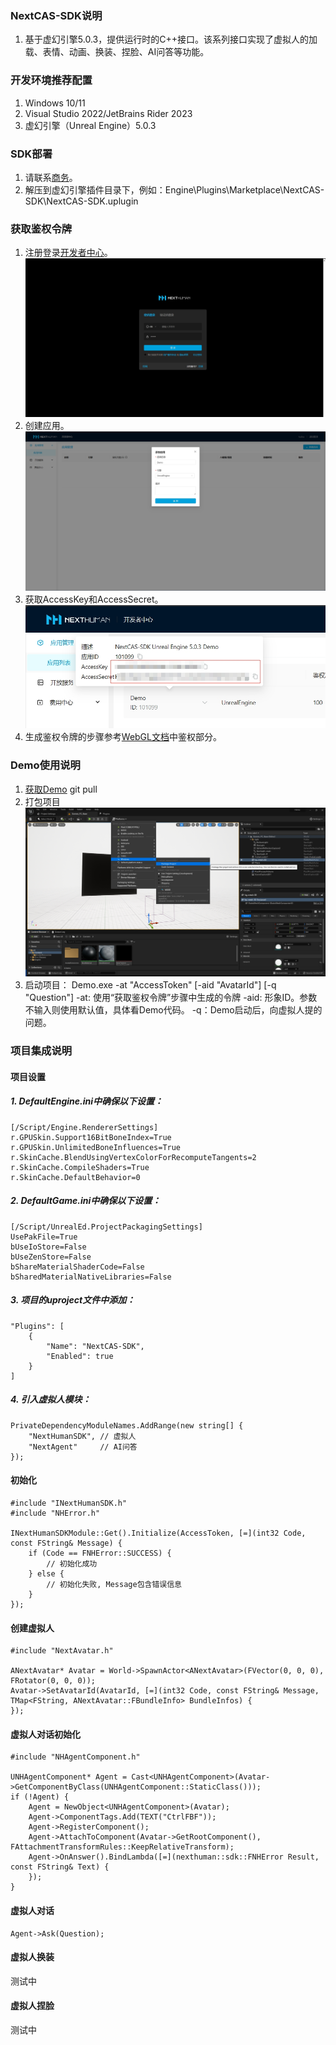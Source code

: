 ### NextCAS-SDK说明
1. 基于虚幻引擎5.0.3，提供运行时的C++接口。该系列接口实现了虚拟人的加载、表情、动画、换装、捏脸、AI问答等功能。

### 开发环境推荐配置
1. Windows 10/11
2. Visual Studio 2022/JetBrains Rider 2023
3. 虚幻引擎（Unreal Engine）5.0.3

### SDK部署
1. 请联系[商务](https://nexthuman.cn/wiki/home)。
2. 解压到虚幻引擎插件目录下，例如：Engine\Plugins\Marketplace\NextCAS-SDK\NextCAS-SDK.uplugin

### 获取鉴权令牌
1. 注册登录[开发者中心](https://nexthuman.cn/developer/#/login)。![](Assets/Login.png)
2. 创建应用。![](Assets/Create_App.png)
3. 获取AccessKey和AccessSecret。![](Assets/GetAppKey.png)
4. 生成鉴权令牌的步骤参考[WebGL文档](https://nexthuman.cn/developer/#/open/docs/js)中鉴权部分。

### Demo使用说明
 1. [获取Demo](https://github.com/WeHome007/NextCAS)
    git pull 
 2. 打包项目![](Assets/Package_Windows.png)
 3. 启动项目：
    Demo.exe -at "AccessToken" [-aid "AvatarId"] [-q "Question"]
    -at: 使用“获取鉴权令牌”步骤中生成的令牌
    -aid: 形象ID。参数不输入则使用默认值，具体看Demo代码。
    -q：Demo启动后，向虚拟人提的问题。

### 项目集成说明
#### 项目设置
##### 1. DefaultEngine.ini中确保以下设置：
    [/Script/Engine.RendererSettings]
    r.GPUSkin.Support16BitBoneIndex=True
    r.GPUSkin.UnlimitedBoneInfluences=True
    r.SkinCache.BlendUsingVertexColorForRecomputeTangents=2
    r.SkinCache.CompileShaders=True
    r.SkinCache.DefaultBehavior=0

##### 2. DefaultGame.ini中确保以下设置：
    [/Script/UnrealEd.ProjectPackagingSettings]
    UsePakFile=True
    bUseIoStore=False
    bUseZenStore=False
    bShareMaterialShaderCode=False
    bSharedMaterialNativeLibraries=False

##### 3. 项目的uproject文件中添加：
	"Plugins": [
		{
			"Name": "NextCAS-SDK",
			"Enabled": true
		}
	]

##### 4. 引入虚拟人模块：
    PrivateDependencyModuleNames.AddRange(new string[] { 
        "NextHumanSDK", // 虚拟人
        "NextAgent"     // AI问答
    });


#### 初始化
    #include "INextHumanSDK.h"
    #include "NHError.h"

	INextHumanSDKModule::Get().Initialize(AccessToken, [=](int32 Code, const FString& Message) {
		if (Code == FNHError::SUCCESS) {
            // 初始化成功
		} else {
            // 初始化失败, Message包含错误信息
        }
	});

#### 创建虚拟人
    #include "NextAvatar.h"

    ANextAvatar* Avatar = World->SpawnActor<ANextAvatar>(FVector(0, 0, 0), FRotator(0, 0, 0));
    Avatar->SetAvatarId(AvatarId, [=](int32 Code, const FString& Message, TMap<FString, ANextAvatar::FBundleInfo> BundleInfos) {
    });

#### 虚拟人对话初始化
    #include "NHAgentComponent.h"

    UNHAgentComponent* Agent = Cast<UNHAgentComponent>(Avatar->GetComponentByClass(UNHAgentComponent::StaticClass()));
    if (!Agent) {
        Agent = NewObject<UNHAgentComponent>(Avatar);
        Agent->ComponentTags.Add(TEXT("CtrlFBF"));
        Agent->RegisterComponent();
        Agent->AttachToComponent(Avatar->GetRootComponent(), FAttachmentTransformRules::KeepRelativeTransform);
        Agent->OnAnswer().BindLambda([=](nexthuman::sdk::FNHError Result, const FString& Text) {
        });
    }

#### 虚拟人对话
    Agent->Ask(Question);

#### 虚拟人换装
测试中

#### 虚拟人捏脸
测试中
